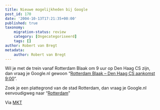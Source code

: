 ```yaml
---
title: Nieuwe mogelijkheden bij Google
post_id: 170
date: '2004-10-13T17:21:35+00:00'
published: true
taxonomy:
    migration-status: review
    category: [Ongecategoriseerd]
    tags: []
author: Robert van Bregt
metadata:
    author: Robert van Bregt
---
```

Wil je met de trein vanaf Rotterdam Blaak om 9 uur op Den Haag CS zijn, dan vraag je Google.nl gewoon “[Rotterdam Blaak – Den Haag CS aankomst 9:00](http://www.google.nl/search?hl=nl&q=Rotterdam+Blaak+-+Den+Haag+CS+aankomst+09%3A00&lr=)“.

Zoek je een plattegrond van de stad Rotterdam, dan vraag je Google.nl eenvoudigweg naar “[Rotterdam](http://www.google.nl/search?hl=nl&q=Rotterdam&lr=)”

Via [MKT](http://www.mijnkopthee.nl/archive/2004/10/13/google)